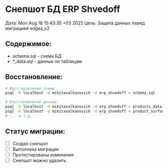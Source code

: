 # Снепшот БД ERP Shvedoff
Дата: Mon Aug 18 15:43:35 +03 2025
Цель: Защита данных перед миграцией edges_v2

## Содержимое:
- schema.sql - схема БД
- *_data.sql - данные по таблицам

## Восстановление:
```bash
# Восстановление схемы
psql -h localhost -U mikitavalkunovich -d erp_shvedoff < schema.sql

# Восстановление данных
psql -h localhost -U mikitavalkunovich -d erp_shvedoff < products_data.sql
psql -h localhost -U mikitavalkunovich -d erp_shvedoff < product_surfaces_data.sql
# ... и т.д.
```

## Статус миграции:
- [ ] Создан снепшот
- [ ] Выполнена миграция
- [ ] Протестированы изменения
- [ ] Снепшот можно удалить
